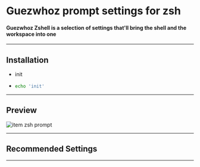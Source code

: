 # Guezwhoz prompt settings for zsh

#### Guezwhoz Zshell is a selection of settings that'll bring the shell and the workspace into one

---

## Installation

- init
- ```sh
  echo 'init'
  ```

---

## Preview

![item zsh prompt](https://github.com/guesswhozzz/guezwhoz-zshell/blob/theme/demos/theme-demo-5.18.01.png?raw=true)

---

## Recommended Settings

---

